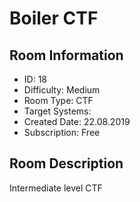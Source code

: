 ﻿# Boiler CTF

## Room Information
- ID: 18
- Difficulty: Medium
- Room Type: CTF
- Target Systems: 
- Created Date: 22.08.2019
- Subscription: Free

## Room Description
Intermediate level CTF
